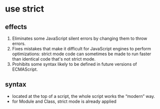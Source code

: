 # use strict
## effects
1. Eliminates some JavaScript silent errors by changing them to throw errors.
2. Fixes mistakes that make it difficult for JavaScript engines to perform optimizations: strict mode code can sometimes be made to run faster than identical code that's not strict mode.
3. Prohibits some syntax likely to be defined in future versions of ECMAScript.

## syntax
* located at the top of a script, the whole script works the “modern” way.
* for Module and Class, strict mode is already applied
